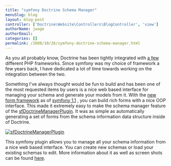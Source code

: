```yaml
---
title: "symfony Doctrine Schema Manager"
menuSlug: blog
layout: blog-post
controller: ['Doctrine\Website\Controllers\BlogController', 'view']
authorName: jwage
authorEmail:
categories: []
permalink: /2008/10/26/symfony-doctrine-schema-manager.html
---
```

As you all probably know, Doctrine has been tightly integrated with [a
few](http://trac.doctrine-project.org/wiki/integrate) different PHP
frameworks. Since symfony was my choice of framework a few years back, I
have dedicated a lot of time towards working on the integration between
the two.

Something I've always thought would be fun to build and has been one of
the most requested items by users is a nice web based interface for
managing your schema and generate your models from it. With the [new
form
framework](http://www.symfony-project.org/blog/2008/10/18/spice-up-your-forms-with-some-nice-widgets-and-validators)
as of [symfony
1.1](http://www.symfony-project.org/blog/2008/06/30/the-wait-is-over-symfony-1-1-released)
, you can build rich forms with a nice OOP interface. This made it
extremely easy to make the schema manager feature of the
[sfDoctrineManagerPlugin](http://www.symfony-project.com/plugins/sfDoctrineManagerPlugin).
It was as simple as automatically generating a set of forms from the
schema information data structure inside of Doctrine.

[![sfDoctrineManagerPlugin](http://www.symfony-project.org/uploads/plugins/5e25c2c7775a8ed169e2d9a6de8e2d1d98ffd110.png)](http://www.symfony-project.com/plugins/sfDoctrineManagerPlugin)

This symfony plugin allows you to manage all your schema information
from a nice web based interface. You can create new schemas or load your
existing schemas to edit. More information about it as well as screen
shots can be found
[here](http://www.symfony-project.com/plugins/sfDoctrineManagerPlugin).
